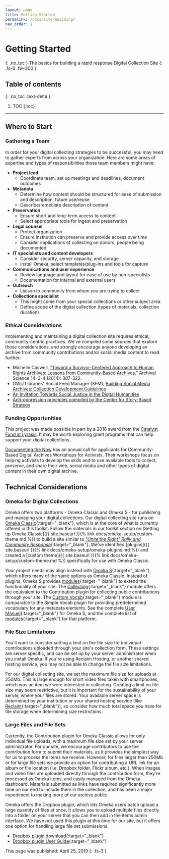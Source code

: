 ```yaml
---
layout: page
title: Getting Started
permalink: /docs/site-building/
nav_order: 1
---
```


# Getting Started
{: .no_toc }
The basics for building a rapid response Digital Collection Site
{: .fs-6 .fw-300 }

## Table of contents
{: .no_toc .text-delta }

1. TOC
{:toc}

---

## Where to Start

### Gathering a Team

In order for your digital collecting strategies to be successful, you may need to gather experts from across your organization.  Here are some areas of expertise and types of responsibilities those team members might have:
-	**Project lead**
    - Coordinate team, set up meetings and deadlines, document outcomes
-	**Metadata**
    - Determine how content should be structured for ease of submission and description, future use/reuse
    - Describe/remediate description of content
-	**Preservation**
    - Ensure short and long-term access to content
    - Select appropriate tools for ingest and preservation
-	**Legal counsel**
    - Protect organization 
    - Ensure institution can preserve and provide access over time
    - Consider implications of collecting on donors, people being documented
-	**IT specialists and content developers**
    - Consider security, server capacity, and storage
    - Install Omeka, select templates/plug-ins and tools for capture
-	**Communications and user experience**
    - Review language and layout for ease of use by non-specialists
    - Documentation for internal and external users
-	**Outreach**
    - Liaison to community from whom you are trying to collect
-	**Collections specialist**
    - This might come from your special collections or other subject area
    - Define scope of the digital collection (types of materials, collection duration)

### Ethical Considerations

Implementing and maintaining a digital collection site requires ethical, community-centric practices. We've compiled some sources that explore these considerations, and strongly encourage anyone developing an archive from community contributions and/or social media content to read further:

-	Michelle Caswell, [“Toward a Survivor-Centered Approach to Human Rights Archives: Lessons from Community-Based Archives.”](https://link.springer.com/article/10.1007/s10502-014-9220-6) Archival Science 14: 3-4 (2014): 307-322.
- GWU Libraries' Social Feed Manager (SFM), [Building Social Media Archives: Collection Development Guidelines](https://gwu-libraries.github.io/sfm-ui/resources/guidelines)
- [An Invitation Towards Social Justice in the Digital Humanities](http://criticaldh.roopikarisam.com/)
- [Anti-oppression principles compiled by the Center for Story-Based Strategy](https://www.storybasedstrategy.org/anti-oppression-principles)

### Funding Opportunities

This project was made possible in part by a 2018 award from the [Catalyst Fund at Lyrasis](https://www.lyrasis.org/Leadership/Pages/Catalyst-Fund.aspx). It may be worth exploring grant programs that can help support your digital collections.

[Documenting the Now](https://www.docnow.io/) has an annual call for applicants for Community-Based Digital Archives Workshops for Activists. Their workshops focus on helping activists to develop the skills and to use available tools to collect, preserve, and share their web, social media and other types of digital content in their own digital archive.

## Technical Considerations

### Omeka for Digital Collections

Omeka offers two platforms -  Omeka Classic and Omeka S - for publishing and managing your digital collections. Our digital collecting site runs on [Omeka Classic](https://omeka.org/classic/){:target="_blank"}, which is at the core of what is currently offered in this toolkit. Follow the materials in our toolkit section on [Setting up Omeka Classic]({{ site.baseurl }}{% link docs/omeka-setup/custom-theme.md %}) to build a site similar to [_"Unite the Right" Rally and Community Response_](http://digitalcollecting.lib.virginia.edu/rally/){:target="_blank"}. We've identified [plugins]({{ site.baseurl }}{% link docs/omeka-setup/omeka-plugins.md %}) and created a [custom theme]({{ site.baseurl }}{% link docs/omeka-setup/custom-theme.md %}) specifically for use with Omeka Classic. 

Your project needs may align instead with [Omeka S](https://omeka.org/s/){:target="_blank"}, which offers many of the same options as Omeka Classic. Instead of plugins, Omeka S provides [modules](https://omeka.org/s/modules/){:target="_blank"} to extend the functionality of your site. The [Collecting](https://omeka.org/s/modules/Collecting/){:target="_blank"} module offers the equivalent to the Contribution plugin for collecting public contributions through your site. The [Custom Vocab](https://omeka.org/s/modules/CustomVocab/){:target="_blank"} module is comparable to the Simple Vocab plugin for providing predetermined vocabulary for any metadata elements. See the complete [User Manuel](https://omeka.org/s/docs/user-manual/){:target="_blank"} for Omeka S, and the complete list of [modules](https://omeka.org/s/modules/){:target="_blank"} for that platform.


### File Size Limitations

You'll want to consider setting a limit on the file size for individual contributions uploaded through your site's collection form. These settings are server specific, and can be set up by your server administrator when you install Omeka. If you're using Reclaim Hosting, or another shared hosting service, you may not be able to change the file size limitations. 

For our digital collecting site, we set the maximum file size for uploads at 250Mb. This is large enough for short video files taken with smartphones, which was an item we were interested in collecting. Creating a limit on file size may seem restrictive, but it is important for the sustainability of your server, where your files are stored. Your available server space is determined by your institution or your shared hosting service (like [Reclaim](https://reclaimhosting.com/){:target="_blank"}), so consider how much total space you have for file storage when determining size restrictions. 

### Large Files and File Sets

Currently, the Contribution plugin for Omeka Classic allows for only individual file uploads, with a maximum file size set by your server administrator. For our site, we encourage contributors to use the contribution form to submit their materials, as it provides the simplest way for us to process the items we receive. However, for files larger than 250Mb or for large file sets we provide an option for contributing a URL link for an album or file location (i.e. Dropbox folder, Flickr album, etc.). When images and video files are uploaded directly through the contribution form, they're processed as Omeka items, and easily managed from the Omeka dashboard. Materials submitted as links have required significantly more time on our end to include them in the collection, and has been a major impediment to making more of our archive public. 

Omeka offers the Dropbox plugin, which lets Omeka users batch upload a large quantity of files at once. It allows you to upload multiple files directly into a folder on your server that you can then add in the items admin interface. We have not used this plugin at this time for our site, but it offers one option for handling large file set submissions.

- [Dropbox plugin download](https://omeka.org/classic/plugins/Dropbox/){:target="_blank"}
- [Dropbox plugin User Guide](https://omeka.org/classic/docs/Plugins/Dropbox/){:target="_blank"}


This page was published: April 25, 2019
{: .fs-3 }
